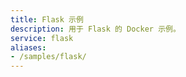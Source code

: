 ```yaml
---
title: Flask 示例
description: 用于 Flask 的 Docker 示例。
service: flask
aliases:
- /samples/flask/
---
```


